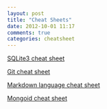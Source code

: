 ```yaml
---
layout: post
title: "Cheat Sheets"
date: 2012-10-01 11:17
comments: true
categories: cheatsheet
---
```


[SQLite3 cheat sheet](http://richardjh.org/blog/sqlite3-cheat-sheet/)

[Git cheat sheet](http://rogerdudler.github.com/git-guide/)

[Markdown language cheat sheet](http://support.mashery.com/docs/customizing_your_portal/Markdown_Cheat_Sheet/)

[Mongoid cheat sheet](http://blog.wiemann.name/mongoid-cheat-sheet)